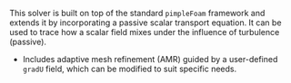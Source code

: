 This solver is built on top of the standard `pimpleFoam` framework and extends it by incorporating a passive scalar transport equation. It can be used to trace how a scalar field mixes under the influence of turbulence (passive).
- Includes adaptive mesh refinement (AMR) guided by a user-defined `gradU` field, which can be modified to suit specific needs.

